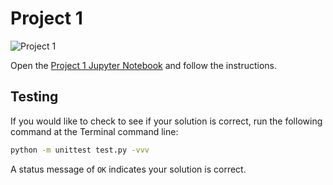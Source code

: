 # Project 1

![Project 1](https://github.com/PGE311/project1-solution/workflows/.github/workflows/main.yml/badge.svg)

Open the [Project 1 Jupyter Notebook](project1.ipynb) and follow the instructions.

## Testing

If you would like to check to see if your solution is correct, run the following command at the Terminal command line: 

```bash
python -m unittest test.py -vvv
```

A status  message of `OK` indicates your solution is correct.

